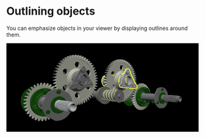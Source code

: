 # Outlining objects

You can emphasize objects in your viewer by displaying outlines around them.

[![](assets/outlining.png)](http://xeolabs.com/xeometry/examples/#effects_outlining)